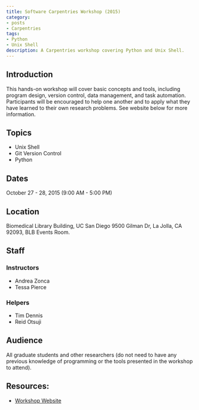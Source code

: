 ```yaml
---
title: Software Carpentries Workshop (2015)
category:
- posts
- Carpentries
tags:
- Python
- Unix Shell
description: A Carpentries workshop covering Python and Unix Shell.
---
```


## Introduction

This hands-on workshop will cover basic concepts and tools, including program design, version control, data management, and task automation. Participants will be encouraged to help one another and to apply what they have learned to their own research problems. See website below for more information.

## Topics
* Unix Shell
* Git Version Control
* Python

## Dates

October 27 - 28, 2015 (9:00 AM - 5:00 PM)

## Location
Biomedical Library Building, UC San Diego 9500 Gilman Dr, La Jolla, CA 92093, BLB Events Room.

## Staff

### Instructors
* Andrea Zonca
* Tessa Pierce

### Helpers
* Tim Dennis
* Reid Otsuji

## Audience

All graduate students and other researchers (do not need to have any previous knowledge of programming or the tools presented in the workshop to attend).

## Resources:

* [Workshop Website](http://scicomp.sdsc.edu/2015-10-27-ucsd/)
